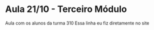 # Aula 21/10 - Terceiro Módulo
 Aula com os alunos da turma 310
 Essa linha eu fiz diretamente no site
